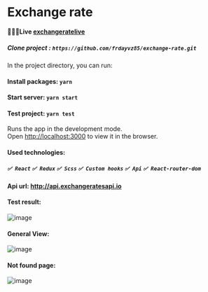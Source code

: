 # Exchange rate
🔆✅🔴**Live [exchangeratelive](https://exchangeratelive.netlify.app/)**

##### Clone project :  `https://github.com/frdayvz85/exchange-rate.git`

In the project directory, you can run:

#### Install packages: `yarn`
#### Start server: `yarn start` 
#### Test project: `yarn test` 

Runs the app in the development mode.\
Open [http://localhost:3000](http://localhost:3000) to view it in the browser.

#### Used technologies:
##### `✅ React`  `✅ Redux` `✅ Scss` `✅ Custom hooks`  `✅ Api` `✅ React-router-dom`

#### Api url: http://api.exchangeratesapi.io
#### Test result:
![image](https://user-images.githubusercontent.com/55210294/141382772-ee1ce1fd-4eac-4111-b2e8-fa550d0cf9cf.png)

#### General View:
![image](https://user-images.githubusercontent.com/55210294/141382931-974d435e-b515-4f63-ab73-2ced1f013399.png)

#### Not found page:
![image](https://user-images.githubusercontent.com/55210294/141383024-3ddc8d80-9257-4e63-a589-0f9429f76e44.png)

